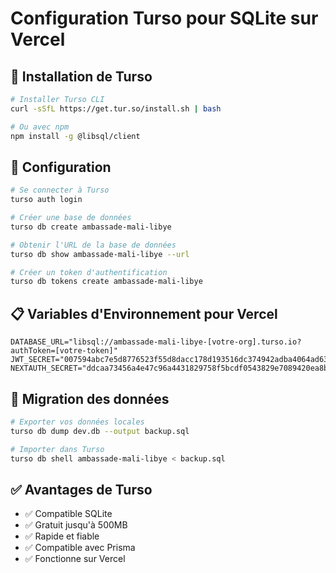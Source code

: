 # Configuration Turso pour SQLite sur Vercel

## 🚀 Installation de Turso

```bash
# Installer Turso CLI
curl -sSfL https://get.tur.so/install.sh | bash

# Ou avec npm
npm install -g @libsql/client
```

## 🔑 Configuration

```bash
# Se connecter à Turso
turso auth login

# Créer une base de données
turso db create ambassade-mali-libye

# Obtenir l'URL de la base de données
turso db show ambassade-mali-libye --url

# Créer un token d'authentification
turso db tokens create ambassade-mali-libye
```

## 📋 Variables d'Environnement pour Vercel

```
DATABASE_URL="libsql://ambassade-mali-libye-[votre-org].turso.io?authToken=[votre-token]"
JWT_SECRET="007594abc7e5d8776523f55d8dacc178d193516dc374942adba4064ad63ed8e953839fdcf9972463b8f907f4852ac2d89938bd0332a38dd34de30d32c0284628"
NEXTAUTH_SECRET="ddcaa73456a4e47c96a4431829758f5bcdf0543829e7089420ea8bb37f6c15cfbd680382adc2e0901a57fa8e050aec264c84374ef0df7e3410fee35ed2308f7d"
```

## 🔄 Migration des données

```bash
# Exporter vos données locales
turso db dump dev.db --output backup.sql

# Importer dans Turso
turso db shell ambassade-mali-libye < backup.sql
```

## ✅ Avantages de Turso

- ✅ Compatible SQLite
- ✅ Gratuit jusqu'à 500MB
- ✅ Rapide et fiable
- ✅ Compatible avec Prisma
- ✅ Fonctionne sur Vercel
